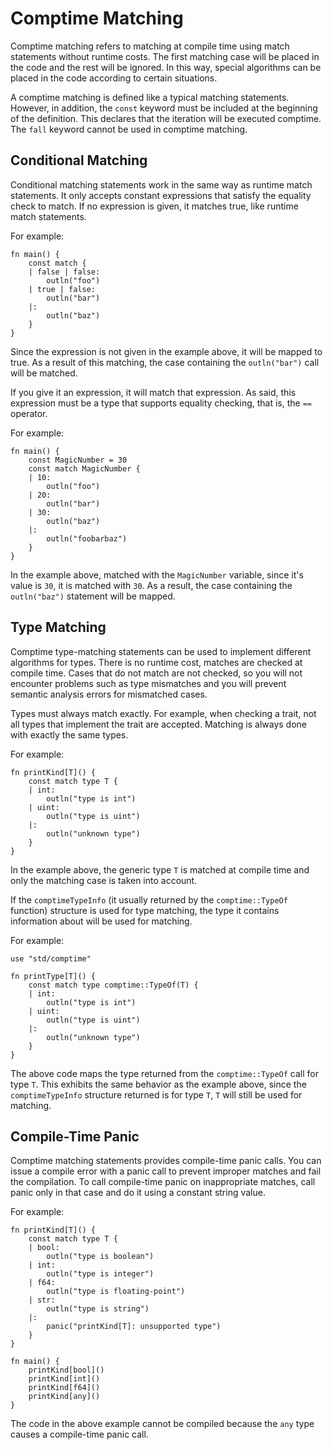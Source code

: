 # Comptime Matching

Comptime matching refers to matching at compile time using match statements without runtime costs. The first matching case will be placed in the code and the rest will be ignored. In this way, special algorithms can be placed in the code according to certain situations.

A comptime matching is defined like a typical matching statements. However, in addition, the `const` keyword must be included at the beginning of the definition. This declares that the iteration will be executed comptime. The `fall` keyword cannot be used in comptime matching.

## Conditional Matching

Conditional matching statements work in the same way as runtime match statements. It only accepts constant expressions that satisfy the equality check to match. If no expression is given, it matches true, like runtime match statements.

For example:
```jule
fn main() {
    const match {
    | false | false:
        outln("foo")
    | true | false:
        outln("bar")
    |:
        outln("baz")
    }
}
```
Since the expression is not given in the example above, it will be mapped to true. As a result of this matching, the case containing the `outln("bar")` call will be matched.

If you give it an expression, it will match that expression. As said, this expression must be a type that supports equality checking, that is, the `==` operator.

For example:
```jule
fn main() {
    const MagicNumber = 30
    const match MagicNumber {
    | 10:
        outln("foo")
    | 20:
        outln("bar")
    | 30:
        outln("baz")
    |:
        outln("foobarbaz")
    }
}
```
In the example above, matched with the `MagicNumber` variable, since it's value is `30`, it is matched with `30`. As a result, the case containing the `outln("baz")` statement will be mapped.

## Type Matching

Comptime type-matching statements can be used to implement different algorithms for types. There is no runtime cost, matches are checked at compile time. Cases that do not match are not checked, so you will not encounter problems such as type mismatches and you will prevent semantic analysis errors for mismatched cases.

Types must always match exactly. For example, when checking a trait, not all types that implement the trait are accepted. Matching is always done with exactly the same types.

For example:

```jule
fn printKind[T]() {
    const match type T {
    | int:
        outln("type is int")
    | uint:
        outln("type is uint")
    |:
        outln("unknown type")
    }
}
```
In the example above, the generic type `T` is matched at compile time and only the matching case is taken into account.

If the `comptimeTypeInfo` (it usually returned by the `comptime::TypeOf` function) structure is used for type matching, the type it contains information about will be used for matching.

For example:
```jule
use "std/comptime"

fn printType[T]() {
    const match type comptime::TypeOf(T) {
    | int:
        outln("type is int")
    | uint:
        outln("type is uint")
    |:
        outln("unknown type")
    }
}
```
The above code maps the type returned from the `comptime::TypeOf` call for type `T`. This exhibits the same behavior as the example above, since the `comptimeTypeInfo` structure returned is for type `T`, `T` will still be used for matching.

## Compile-Time Panic

Comptime matching statements provides compile-time panic calls. You can issue a compile error with a panic call to prevent improper matches and fail the compilation. To call compile-time panic on inappropriate matches, call panic only in that case and do it using a constant string value.

For example:

```jule
fn printKind[T]() {
    const match type T {
    | bool:
        outln("type is boolean")
    | int:
        outln("type is integer")
    | f64:
        outln("type is floating-point")
    | str:
        outln("type is string")
    |:
        panic("printKind[T]: unsupported type")
    }
}

fn main() {
    printKind[bool]()
    printKind[int]()
    printKind[f64]()
    printKind[any]()
}
```

The code in the above example cannot be compiled because the `any` type causes a compile-time panic call.
